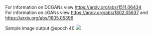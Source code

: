 For information on DCGANs view https://arxiv.org/abs/1511.06434<br />
For information on cGANs view https://arxiv.org/abs/1802.05637 and https://arxiv.org/abs/1605.05396

Sample image output @epoch 40
<img src="https://github.com/DanielLongo/cGANs/blob/master/generated_images/test-43-20592.png"/>
